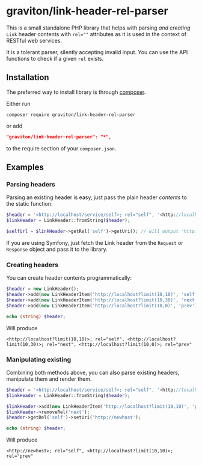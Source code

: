 # graviton/link-header-rel-parser

This is a small standalone PHP library that helps with parsing _and creating_ `Link` header contents with `rel=""` attributes
as it is used in the context of RESTful web services.

It is a tolerant parser, silently accepting invalid input. You can use the API functions to check if a given `rel` exists.

## Installation

The preferred way to install library is through [composer](http://getcomposer.org/download/).

Either run

```
composer require graviton/link-header-rel-parser
```

or add

```json
"graviton/link-header-rel-parser": "*",
```

to the require section of your `composer.json`.

## Examples

### Parsing headers

Parsing an existing header is easy, just pass the plain header _contents_ to the static function:

```php
$header = '<http://localhost/service/self>; rel="self", '<http://localhost/service/next>; rel="next"';
$linkHeader = LinkHeader::fromString($header);

$selfUrl = $linkHeader->getRel('self')->getUri(); // will output 'http://localhost/service/self'
```

If you are using Symfony, just fetch the Link header from the `Request` or `Response` object and pass it to the library. 


### Creating headers

You can create header contents programmatically:

```php
$header = new LinkHeader();
$header->add(new LinkHeaderItem('http://localhost?limit(10,10)', 'self'));
$header->add(new LinkHeaderItem('http://localhost?limit(10,30)', 'next'));
$header->add(new LinkHeaderItem('http://localhost?limit(10,0)', 'prev'));

echo (string) $header;
```

Will produce

```
<http://localhost?limit(10,10)>; rel="self", <http://localhost?limit(10,30)>; rel="next", <http://localhost?limit(10,0)>; rel="prev"
```

### Manipulating existing

Combining both methods above, you can also parse existing headers, manipulate them and render them.

```php
$header = '<http://localhost/service/self>; rel="self", '<http://localhost/service/next>; rel="next"';
$linkHeader = LinkHeader::fromString($header);

$linkHeader->add(new LinkHeaderItem('http://localhost?limit(10,10)', 'prev'));
$linkHeader->removeRel('next');
$header->getRel('self')->setUri('http://newhost');

echo (string) $header;
```

Will produce

```
<http://newhost>; rel="self", <http://localhost?limit(10,10)>; rel="prev"
```
